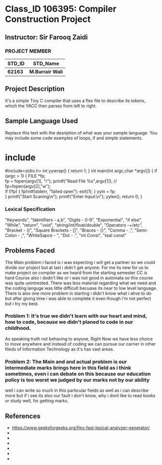 # Class_ID 106395: Compiler Construction Project #
<!-- The 6-Digits is Our Course ID-->
## Instructor: Sir Farooq Zaidi 

### PROJECT MEMBER ###
STD_ID | STD_Name
------------ | -------------
**62163** | **M.Burrair Wali** 
<!--This is the Group Leader's Name and his ID in bold-->

## Project Description ##
It's a simple Tiny C compiler that uses a flex file to describe its tokens, which the YACC then parses from left to right.

## Sample Language Used ##
Replace this text with the desription of what was your sample language. You may include some code examples of loops, if and simple statements.

# include #
#include<stdio.h>
int yywrap() {
    return 1;
}
int main(int argc,char *argv[])
{
if (argc > 1)
{
    FILE *fp;    
    fp = fopen(argv[1], "r");
	printf("Read File %s",argv[1]);
//    fp=fopen(argv[2],"w");     
    if (!fp)
    {
        fprintf(stderr, "failed open");
        exit(1);
    }
   yyin = fp;   
}
printf("Start Scaning\n");
printf("Enter Input:\n");
yylex();
return 0; 
}
                  
### Lexical Specification ###
"Keywords", "Identifiers - a,b", "Digits - 0-9", "Exponential", "if else", "While", "return", "void", "string/int/float/double", "Operators -+/etc", "Bracket - ()", "Square Brackets - []", "Braces - {}", "Comma - ,", "Semi-Colon - ;", "WhiteSapce - ", "Dot - .", "int Const", "real const"

## Problems Faced ##
The Main problem i faced is i was expecting i will get a partner so we could divide our project but at last i didn't get anyone. For me its new for us to make project on compiler as we heard from the starting semester CC is hard Course also i dodn't like or i was not good in automata so this course was quite unintrested. There was less material regarding what we need and the coding languge was little difficult becuase its near to low level language. There is also one more problem in starting i didn't know what i ahve to do but after giving time i was able to complete it even though i'm not perfect but i try my best.

### Problem 1: It's true we didn't learn with our heart and mind, how to code, because we didn't planed to code in our childhood. ###
As speaking truth not behaving to anyone, Right Now we have less choice to move anywhere and  instead of coding we can pursue our carrier in other fileds of Information Technology as it's has vast areas.

### Problem 2: The Main and and actual problem is our intermediate marks brings here in this field as i think sometimes, even i can debate on this because our education policy is too worst we judged by our marks not by our ability ###
well i can write so much in this particular fields as well as i can describe more but if i see its also our fault i don't know, why i dont like to read books or study well, for getting marks.
 

## References ##
- https://www.geeksforgeeks.org/flex-fast-lexical-analyzer-generator/
- 
- 
- 
- 
-  
- 
